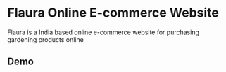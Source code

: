# Flaura Online E-commerce Website

Flaura is a India based online e-commerce website for purchasing gardening products online

## Demo


